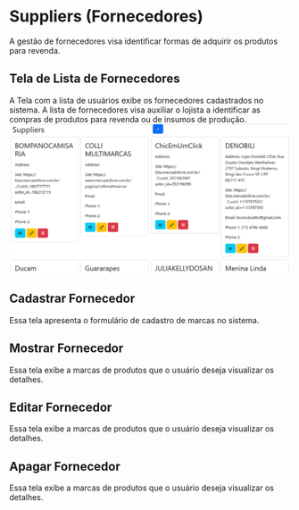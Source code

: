 # Suppliers (Fornecedores)
A gestão de fornecedores visa identificar formas de adquirir os produtos para revenda.

## Tela de Lista de Fornecedores
A Tela com a lista de usuários exibe os fornecedores cadastrados no sistema. A lista de fornecedores visa auxiliar o lojista a identificar as compras de produtos para revenda ou de insumos de produção.
![Tela de Lista de Fornecedores](https://github.com/felipebastosweb/storeapp_dlang/blob/main/screenshots/suppliers_index.png)

## Cadastrar Fornecedor
Essa tela apresenta o formulário de cadastro de marcas no sistema.

## Mostrar Fornecedor
Essa tela exibe a marcas de produtos que o usuário deseja visualizar os detalhes.

## Editar Fornecedor
Essa tela exibe a marcas de produtos que o usuário deseja visualizar os detalhes.

## Apagar Fornecedor
Essa tela exibe a marcas de produtos que o usuário deseja visualizar os detalhes.

